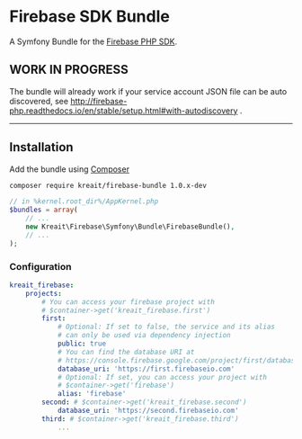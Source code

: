 # Firebase SDK Bundle

A Symfony Bundle for the [Firebase PHP SDK](https://github.com/kreait/firebase-php).

## WORK IN PROGRESS

The bundle will already work if your service account JSON file can be
auto discovered,
see http://firebase-php.readthedocs.io/en/stable/setup.html#with-autodiscovery .

---

## Installation

Add the bundle using [Composer](https://getcomposer.org)

```bash
composer require kreait/firebase-bundle 1.0.x-dev
```

```php
// in %kernel.root_dir%/AppKernel.php
$bundles = array(
    // ...
    new Kreait\Firebase\Symfony\Bundle\FirebaseBundle(),
    // ...
);
```
### Configuration

```yaml
kreait_firebase:
    projects:
        # You can access your firebase project with
        # $container->get('kreait_firebase.first')
        first:
            # Optional: If set to false, the service and its alias
            # can only be used via dependency injection
            public: true
            # You can find the database URI at 
            # https://console.firebase.google.com/project/first/database/data
            database_uri: 'https://first.firebaseio.com'
            # Optional: If set, you can access your project with
            # $container->get('firebase') 
            alias: 'firebase'
        second: # $container->get('kreait_firebase.second')
            database_uri: 'https://second.firebaseio.com'
        third: # $container->get('kreait_firebase.third')
            ...
        
```
